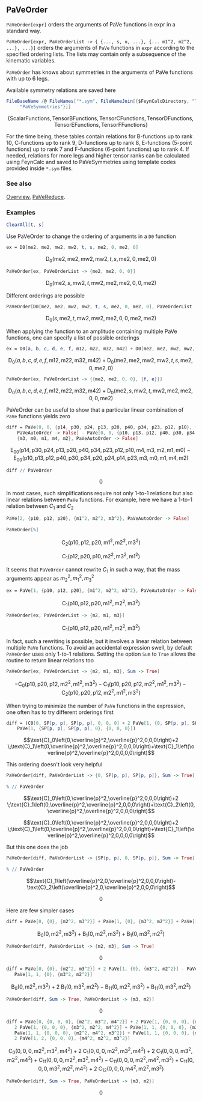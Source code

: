 ## PaVeOrder

`PaVeOrder[expr]` orders the arguments of PaVe functions in expr in a standard way.

`PaVeOrder[expr, PaVeOrderList -> { {..., s, u, ...}, {... m1^2, m2^2, ...}, ...}]` orders the arguments of `PaVe` functions in `expr` according to the specified ordering lists. The lists may contain only a subsequence of the kinematic variables.

`PaVeOrder` has knows about symmetries in the arguments of PaVe functions with up to 6 legs.

Available symmetry relations are saved here

```mathematica
FileBaseName /@ FileNames["*.sym", FileNameJoin[{$FeynCalcDirectory, "Tables", 
     "PaVeSymmetries"}]]
```

$$\{\text{ScalarFunctions},\text{TensorBFunctions},\text{TensorCFunctions},\text{TensorDFunctions},\text{TensorEFunctions},\text{TensorFFunctions}\}$$

For the time being, these tables contain relations for B-functions up to rank 10, C-functions up to rank 9, D-functions up to rank 8,
E-functions (5-point functions) up to rank 7 and F-functions (6-point functions) up to rank 4. If needed, relations for more legs
and higher tensor ranks can be calculated using FeynCalc and saved to PaVeSymmetries using template codes provided inside `*.sym` files.

### See also

[Overview](Extra/FeynCalc.md), [PaVeReduce](PaVeReduce.md).

### Examples

```mathematica
ClearAll[t, s]
```

Use PaVeOrder to change the ordering of arguments in a `D0` function

```mathematica
ex = D0[me2, me2, mw2, mw2, t, s, me2, 0, me2, 0]
```

$$\text{D}_0(\text{me2},\text{me2},\text{mw2},\text{mw2},t,s,\text{me2},0,\text{me2},0)$$

```mathematica
PaVeOrder[ex, PaVeOrderList -> {me2, me2, 0, 0}]
```

$$\text{D}_0(\text{me2},s,\text{mw2},t,\text{mw2},\text{me2},\text{me2},0,0,\text{me2})$$

Different orderings are possible

```mathematica
PaVeOrder[D0[me2, me2, mw2, mw2, t, s, me2, 0, me2, 0], PaVeOrderList -> {0, 0, me2, me2}]
```

$$\text{D}_0(s,\text{me2},t,\text{mw2},\text{mw2},\text{me2},0,0,\text{me2},\text{me2})$$

When applying the function to an amplitude containing multiple PaVe functions, one can specify a list of possible orderings

```mathematica
ex = D0[a, b, c, d, e, f, m12, m22, m32, m42] + D0[me2, me2, mw2, mw2, t, s, me2, 0, me2, 0]
```

$$\text{D}_0(a,b,c,d,e,f,\text{m12},\text{m22},\text{m32},\text{m42})+\text{D}_0(\text{me2},\text{me2},\text{mw2},\text{mw2},t,s,\text{me2},0,\text{me2},0)$$

```mathematica
PaVeOrder[ex, PaVeOrderList -> {{me2, me2, 0, 0}, {f, e}}]
```

$$\text{D}_0(a,b,c,d,e,f,\text{m12},\text{m22},\text{m32},\text{m42})+\text{D}_0(\text{me2},s,\text{mw2},t,\text{mw2},\text{me2},\text{me2},0,0,\text{me2})$$

PaVeOrder can be useful to show that a particular linear combination of `PaVe` functions yields zero

```mathematica
diff = PaVe[0, 0, {p14, p30, p24, p13, p20, p40, p34, p23, p12, p10}, {m4, m3, m2,m1, m0}, 
    PaVeAutoOrder -> False] - PaVe[0, 0, {p10, p13, p12, p40, p30, p34, p20, p24, p14, p23}, 
    {m3, m0, m1, m4, m2}, PaVeAutoOrder -> False]
```

$$\text{E}_{00}(\text{p14},\text{p30},\text{p24},\text{p13},\text{p20},\text{p40},\text{p34},\text{p23},\text{p12},\text{p10},\text{m4},\text{m3},\text{m2},\text{m1},\text{m0})-\text{E}_{00}(\text{p10},\text{p13},\text{p12},\text{p40},\text{p30},\text{p34},\text{p20},\text{p24},\text{p14},\text{p23},\text{m3},\text{m0},\text{m1},\text{m4},\text{m2})$$

```mathematica
diff // PaVeOrder
```

$$0$$

In most cases, such simplifications require not only 1-to-1 relations but also linear relations between `PaVe` functions. For example, here we have a 1-to-1 relation between $C_1$ and $C_2$

```mathematica
PaVe[2, {p10, p12, p20}, {m1^2, m2^2, m3^2}, PaVeAutoOrder -> False] 
 
PaVeOrder[%]
```

$$\text{C}_2\left(\text{p10},\text{p12},\text{p20},\text{m1}^2,\text{m2}^2,\text{m3}^2\right)$$

$$\text{C}_1\left(\text{p12},\text{p20},\text{p10},\text{m2}^2,\text{m3}^2,\text{m1}^2\right)$$

It seems that `PaVeOrder` cannot rewrite $C_1$ in such a way, that the mass arguments appear as $m_2^2, m_1^2, m_3^2$

```mathematica
ex = PaVe[1, {p10, p12, p20}, {m1^2, m2^2, m3^2}, PaVeAutoOrder -> False]
```

$$\text{C}_1\left(\text{p10},\text{p12},\text{p20},\text{m1}^2,\text{m2}^2,\text{m3}^2\right)$$

```mathematica
PaVeOrder[ex, PaVeOrderList -> {m2, m1, m3}]
```

$$\text{C}_1\left(\text{p10},\text{p12},\text{p20},\text{m1}^2,\text{m2}^2,\text{m3}^2\right)$$

In fact, such a rewriting is possible, but it involves a linear relation between multiple `PaVe` functions. To avoid an accidental
expression swell, by default `PaVeOrder` uses only 1-to-1 relations. Setting the option `Sum` to `True` allows the routine
to return linear relations too

```mathematica
PaVeOrder[ex, PaVeOrderList -> {m2, m1, m3}, Sum -> True]
```

$$-\text{C}_0\left(\text{p10},\text{p20},\text{p12},\text{m2}^2,\text{m1}^2,\text{m3}^2\right)-\text{C}_1\left(\text{p10},\text{p20},\text{p12},\text{m2}^2,\text{m1}^2,\text{m3}^2\right)-\text{C}_2\left(\text{p10},\text{p20},\text{p12},\text{m2}^2,\text{m1}^2,\text{m3}^2\right)$$

When trying to minimize the number of `PaVe` functions in the expression, one often has to try different orderings first

```mathematica
diff = (C0[0, SP[p, p], SP[p, p], 0, 0, 0] + 2 PaVe[1, {0, SP[p, p], SP[p, p]}, {0, 0, 0}] + 
    PaVe[1, {SP[p, p], SP[p, p], 0}, {0, 0, 0}])
```

$$\text{C}_0\left(0,\overline{p}^2,\overline{p}^2,0,0,0\right)+2 \;\text{C}_1\left(0,\overline{p}^2,\overline{p}^2,0,0,0\right)+\text{C}_1\left(\overline{p}^2,\overline{p}^2,0,0,0,0\right)$$

This ordering doesn't look very helpful

```mathematica
PaVeOrder[diff, PaVeOrderList -> {0, SP[p, p], SP[p, p]}, Sum -> True] 
 
% // PaVeOrder
```

$$\text{C}_0\left(0,\overline{p}^2,\overline{p}^2,0,0,0\right)+2 \;\text{C}_1\left(0,\overline{p}^2,\overline{p}^2,0,0,0\right)+\text{C}_2\left(0,\overline{p}^2,\overline{p}^2,0,0,0\right)$$

$$\text{C}_0\left(0,\overline{p}^2,\overline{p}^2,0,0,0\right)+2 \;\text{C}_1\left(0,\overline{p}^2,\overline{p}^2,0,0,0\right)+\text{C}_1\left(\overline{p}^2,\overline{p}^2,0,0,0,0\right)$$

But this one does the job

```mathematica
PaVeOrder[diff, PaVeOrderList -> {SP[p, p], 0, SP[p, p]}, Sum -> True] 
 
% // PaVeOrder
```

$$\text{C}_1\left(\overline{p}^2,0,\overline{p}^2,0,0,0\right)-\text{C}_2\left(\overline{p}^2,0,\overline{p}^2,0,0,0\right)$$

$$0$$

Here are few simpler cases

```mathematica
diff = PaVe[0, {0}, {m2^2, m3^2}] + PaVe[1, {0}, {m3^2, m2^2}] + PaVe[1, {0}, {m2^2, m3^2}]
```

$$\text{B}_0\left(0,\text{m2}^2,\text{m3}^2\right)+\text{B}_1\left(0,\text{m2}^2,\text{m3}^2\right)+\text{B}_1\left(0,\text{m3}^2,\text{m2}^2\right)$$

```mathematica
PaVeOrder[diff, PaVeOrderList -> {m2, m3}, Sum -> True]
```

$$0$$

```mathematica
diff = PaVe[0, {0}, {m2^2, m3^2}] + 2 PaVe[1, {0}, {m3^2, m2^2}] - PaVe[1, 1, {0}, {m2^2, m3^2}] + 
   PaVe[1, 1, {0}, {m3^2, m2^2}]
```

$$\text{B}_0\left(0,\text{m2}^2,\text{m3}^2\right)+2 \;\text{B}_1\left(0,\text{m3}^2,\text{m2}^2\right)-\text{B}_{11}\left(0,\text{m2}^2,\text{m3}^2\right)+\text{B}_{11}\left(0,\text{m3}^2,\text{m2}^2\right)$$

```mathematica
PaVeOrder[diff, Sum -> True, PaVeOrderList -> {m3, m2}]
```

$$0$$

```mathematica
diff = PaVe[0, {0, 0, 0}, {m2^2, m3^2, m4^2}] + 2 PaVe[1, {0, 0, 0}, {m2^2, m3^2, m4^2}] + 
   2 PaVe[1, {0, 0, 0}, {m3^2, m2^2, m4^2}] + PaVe[1, 1, {0, 0, 0}, {m2^2, m3^2, m4^2}] - 
   PaVe[1, 1, {0, 0, 0}, {m2^2, m4^2, m3^2}] + PaVe[1, 1, {0, 0, 0}, {m3^2, m2^2, m4^2}] + 
   2 PaVe[1, 2, {0, 0, 0}, {m4^2, m2^2, m3^2}]
```

$$\text{C}_0\left(0,0,0,\text{m2}^2,\text{m3}^2,\text{m4}^2\right)+2 \;\text{C}_1\left(0,0,0,\text{m2}^2,\text{m3}^2,\text{m4}^2\right)+2 \;\text{C}_1\left(0,0,0,\text{m3}^2,\text{m2}^2,\text{m4}^2\right)+\text{C}_{11}\left(0,0,0,\text{m2}^2,\text{m3}^2,\text{m4}^2\right)-\text{C}_{11}\left(0,0,0,\text{m2}^2,\text{m4}^2,\text{m3}^2\right)+\text{C}_{11}\left(0,0,0,\text{m3}^2,\text{m2}^2,\text{m4}^2\right)+2 \;\text{C}_{12}\left(0,0,0,\text{m4}^2,\text{m2}^2,\text{m3}^2\right)$$

```mathematica
PaVeOrder[diff, Sum -> True, PaVeOrderList -> {m3, m2}]
```

$$0$$